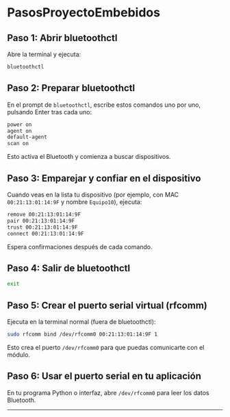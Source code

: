 # PasosProyectoEmbebidos


## Paso 1: Abrir bluetoothctl

Abre la terminal y ejecuta:

```bash
bluetoothctl
```

## Paso 2: Preparar bluetoothctl

En el prompt de `bluetoothctl`, escribe estos comandos uno por uno, pulsando Enter tras cada uno:

```bash
power on
agent on
default-agent
scan on
```

Esto activa el Bluetooth y comienza a buscar dispositivos.

## Paso 3: Emparejar y confiar en el dispositivo

Cuando veas en la lista tu dispositivo (por ejemplo, con MAC `00:21:13:01:14:9F` y nombre `Equipo10`), ejecuta:

```bash
remove 00:21:13:01:14:9F
pair 00:21:13:01:14:9F
trust 00:21:13:01:14:9F
connect 00:21:13:01:14:9F
```

Espera confirmaciones después de cada comando.

## Paso 4: Salir de bluetoothctl

```bash
exit
```

## Paso 5: Crear el puerto serial virtual (rfcomm)

Ejecuta en la terminal normal (fuera de bluetoothctl):

```bash
sudo rfcomm bind /dev/rfcomm0 00:21:13:01:14:9F 1
```

Esto crea el puerto `/dev/rfcomm0` para que puedas comunicarte con el módulo.


## Paso 6: Usar el puerto serial en tu aplicación

En tu programa Python o interfaz, abre `/dev/rfcomm0` para leer los datos Bluetooth.

---
